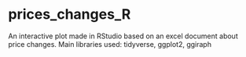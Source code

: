 # prices_changes_R
An interactive plot made in RStudio based on an excel document about price changes.
Main libraries used: tidyverse, ggplot2, ggiraph


